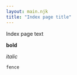 ```yaml
---
layout: main.njk
title: "Index page title"
---
```


Index page text

**bold**

*italic*

```
fence
```
